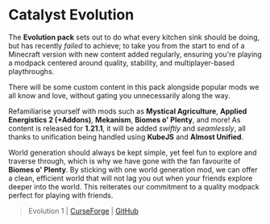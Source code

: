 # Catalyst Evolution

The **Evolution pack** sets out to do what every kitchen sink should be doing, but has recently *failed* to achieve; to take you from the start to end of a Minecraft version with new content added regularly, ensuring you're playing a modpack centered around quality, stability, and multiplayer-based playthroughs. 

There will be some custom content in this pack alongside popular mods we all know and love, without gating you unnecessarily along the way.

Refamiliarise yourself with mods such as **Mystical Agriculture**, **Applied Energistics 2 (+Addons)**, **Mekanism**, **Biomes o' Plenty**, and more! As content is released for **1.21.1**, it will be added *swiftly* and *seamlessly*, all thanks to unification being handled using **KubeJS** and **Almost Unified**.

World generation should always be kept simple, yet feel fun to explore and traverse through, which is why we have gone with the fan favourite of **Biomes o' Plenty**. By sticking with one world generation mod, we can offer a clean, efficient world that will not lag you out when your friends explore deeper into the world. This reiterates our commitment to a quality modpack perfect for playing with friends.

> Evolution 1 | [CurseForge](https://legacy.curseforge.com/minecraft/modpacks/the-evolution-pack) | [GitHub](https://github.com/Catalyst-Studios/MC-Evolution)
